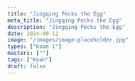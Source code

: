 ```yaml
---
title: "Jingqing Pecks the Egg"
meta_title: "Jingqing Pecks the Egg"
description: "Jingqing Pecks the Egg"
date: 2024-09-12
image: "/images/image-placeholder.jpg"
types: ["Koan 1"]
masters: [""]
tags: ["Koan"]
draft: false
---
```


